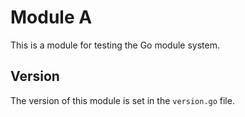 # Module A

This is a module for testing the Go module system.

## Version

The version of this module is set in the `version.go` file.
